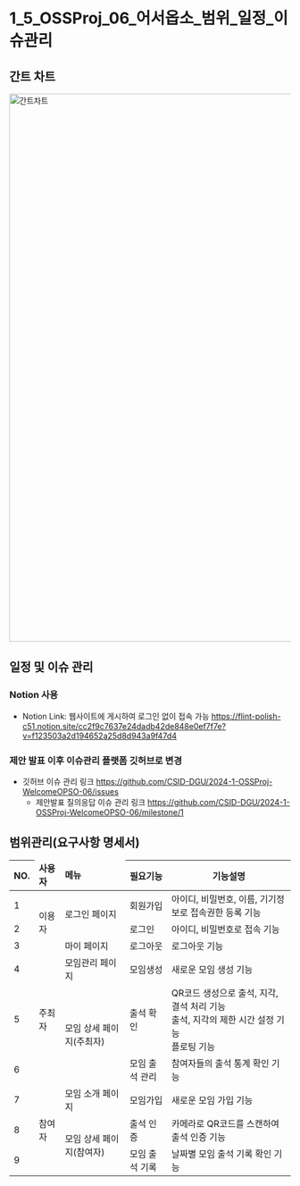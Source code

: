 # 1_5_OSSProj_06_어서옵소_범위_일정_이슈관리
## 간트 차트
<img width="981" alt="간트차트" src="https://github.com/CSID-DGU/2024-1-OSSProj-WelcomeOPSO-06/assets/144206885/a2b3383e-6576-4483-bcc7-7403846b467b">

## 일정 및 이슈 관리
### Notion 사용
* Notion Link: 웹사이트에 게시하여 로그인 없이 접속 가능
https://flint-polish-c51.notion.site/cc2f9c7637e24dadb42de848e0ef7f7e?v=f123503a2d194652a25d8d943a9f47d4
### 제안 발표 이후 이슈관리 플랫폼 깃허브로 변경
* 깃허브 이슈 관리 링크
  https://github.com/CSID-DGU/2024-1-OSSProj-WelcomeOPSO-06/issues
  * 제안발표 질의응답 이슈 관리 링크
    https://github.com/CSID-DGU/2024-1-OSSProj-WelcomeOPSO-06/milestone/1
## 범위관리(요구사항 명세서)

| NO. <td>**사용자**</td> <td>**메뉴**</td>                        | 필요기능       | 기능설명                                                                                        |
| ---------------------------------------------------------------- | -------------- | ----------------------------------------------------------------------------------------------- |
| 1 <td rowspan="3">이용자</td> <td rowspan="2">로그인 페이지</td> | 회원가입       | 아이디, 비밀번호, 이름, 기기정보로 접속권한 등록 기능                                           |
| 2                                                                | 로그인         | 아이디, 비밀번호로 접속 기능                                                                    |
| 3 <td>마이 페이지</td>                                           | 로그아웃       | 로그아웃 기능                                                                                   |
| 4 <td rowspan="3">주최자</td> <td>모임관리 페이지</td>           | 모임생성       | 새로운 모임 생성 기능                                                                           |
| 5 <td rowspan="2">모임 상세 페이지(주최자)</td>                  | 출석 확인      | QR코드 생성으로 출석, 지각, 결석 처리 기능<br>출석, 지각의 제한 시간 설정 기능 <br> 플로팅 기능 |
| 6                                                                | 모임 출석 관리 | 참여자들의 출석 통계 확인 기능                                                                  |
| 7 <td rowspan="3">참여자</td> <td> 모임 소개 페이지 </td>        | 모임가입       | 새로운 모임 가입 기능                                                                           |
| 8 <td rowspan="2">모임 상세 페이지(참여자)</td>                  | 출석 인증      | 카메라로 QR코드를 스캔하여 출석 인증 기능                                                       |
| 9                                                                | 모임 출석 기록 | 날짜별 모임 출석 기록 확인 기능     
